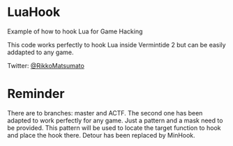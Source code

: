 # LuaHook
Example of how to hook Lua for Game Hacking

This code works perfectly to hook Lua inside Vermintide 2 but can be easily addapted to any game.

Twitter: [@RikkoMatsumato](https://twitter.com/RikkoMatsumato)

# Reminder

There are to branches: master and ACTF. The second one has been adapted to work perfectly for any game. Just a pattern and a mask need to be provided. This pattern will be used to locate the target function to hook and place the hook there. Detour has been replaced by MinHook.


